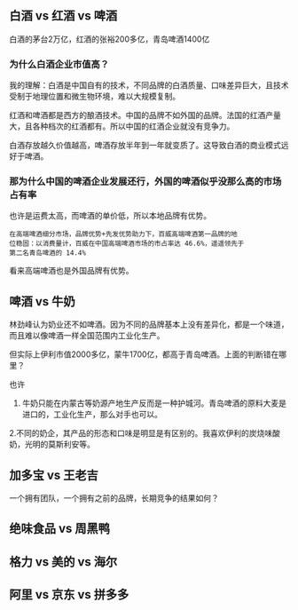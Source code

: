 
## 白酒 vs 红酒 vs 啤酒
白酒的茅台2万亿，红酒的张裕200多亿，青岛啤酒1400亿

### 为什么白酒企业市值高？

我的理解：白酒是中国自有的技术，不同品牌的白酒质量、口味差异巨大，且技术受制于地理位置和微生物环境，难以大规模复制。

红酒和啤酒都是西方的酿酒技术。中国的品牌不如外国的品牌。法国的红酒产量大，且各种档次的红酒都有。所以中国的红酒企业就没有竞争力。

白酒存放越久价值越高，啤酒存放半年到一年就变质了。这导致白酒的商业模式远好于啤酒。

### 那为什么中国的啤酒企业发展还行，外国的啤酒似乎没那么高的市场占有率

也许是运费太高，而啤酒的单价低，所以本地品牌有优势。

    在高端啤酒细分市场，品牌优势+先发优势助力下，百威高端啤酒第一品牌的地
    位稳固：以消费量计，百威在中国高端啤酒市场的市占率达 46.6%，遥遥领先于
    第二名青岛啤酒的 14.4%

看来高端啤酒也是外国品牌有优势。

## 啤酒 vs 牛奶
林劲峰认为奶业还不如啤酒。因为不同的品牌基本上没有差异化，都是一个味道，而且难以像啤酒一样全国范围内工业化生产。

但实际上伊利市值2000多亿，蒙牛1700亿，都高于青岛啤酒。上面的判断错在哪里？

也许
1. 牛奶只能在内蒙古等奶源产地生产反而是一种护城河。青岛啤酒的原料大麦是进口的，工业化生产，那么对手也可以。

2.不同的奶企，其产品的形态和口味是明显是有区别的。我喜欢伊利的炭烧味酸奶，光明的莫斯利安等。

## 加多宝 vs 王老吉
一个拥有团队，一个拥有之前的品牌，长期竞争的结果如何？

## 绝味食品 vs 周黑鸭

## 格力 vs 美的 vs 海尔


## 阿里 vs 京东 vs 拼多多




